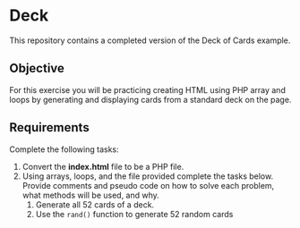 # Deck

This repository contains a completed version of the Deck of Cards example.

## Objective
For this exercise you will be practicing creating HTML using PHP array and loops by generating and displaying cards from a standard deck on the page.

## Requirements
Complete the following tasks:

1. Convert the **index.html** file to be a PHP file.
2. Using arrays, loops, and the file provided complete the tasks below. Provide comments and pseudo code on how to solve each problem, what methods will be used, and why.
    1. Generate all 52 cards of a deck.
    2. Use the `rand()` function to generate 52 random cards 


